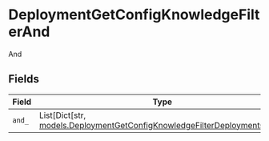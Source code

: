 # DeploymentGetConfigKnowledgeFilterAnd

And


## Fields

| Field                                                                                                                                     | Type                                                                                                                                      | Required                                                                                                                                  | Description                                                                                                                               |
| ----------------------------------------------------------------------------------------------------------------------------------------- | ----------------------------------------------------------------------------------------------------------------------------------------- | ----------------------------------------------------------------------------------------------------------------------------------------- | ----------------------------------------------------------------------------------------------------------------------------------------- |
| `and_`                                                                                                                                    | List[Dict[str, [models.DeploymentGetConfigKnowledgeFilterDeploymentsAnd](../models/deploymentgetconfigknowledgefilterdeploymentsand.md)]] | :heavy_check_mark:                                                                                                                        | N/A                                                                                                                                       |